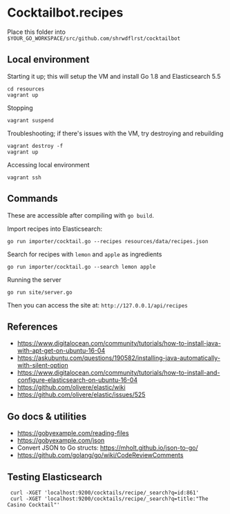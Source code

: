 # Cocktailbot.recipes

Place this folder into `$YOUR_GO_WORKSPACE/src/github.com/shrwdflrst/cocktailbot`

## Local environment

Starting it up; this will setup the VM and install Go 1.8 and Elasticsearch 5.5

    cd resources
    vagrant up

Stopping

    vagrant suspend

Troubleshooting; if there's issues with the VM, try destroying and rebuilding

    vagrant destroy -f
    vagrant up

Accessing local environment

    vagrant ssh

## Commands

These are accessible after compiling with `go build`.

Import recipes into Elasticsearch:

    go run importer/cocktail.go --recipes resources/data/recipes.json

Search for recipes with `lemon` and `apple` as ingredients

    go run importer/cocktail.go --search lemon apple

Running the server

    go run site/server.go

Then you can access the site at: `http://127.0.0.1/api/recipes`


## References

- https://www.digitalocean.com/community/tutorials/how-to-install-java-with-apt-get-on-ubuntu-16-04
- https://askubuntu.com/questions/190582/installing-java-automatically-with-silent-option
- https://www.digitalocean.com/community/tutorials/how-to-install-and-configure-elasticsearch-on-ubuntu-16-04
- https://github.com/olivere/elastic/wiki
- https://github.com/olivere/elastic/issues/525

## Go docs & utilities

- https://gobyexample.com/reading-files
- https://gobyexample.com/json
- Convert JSON to Go structs: https://mholt.github.io/json-to-go/
- https://github.com/golang/go/wiki/CodeReviewComments

## Testing Elasticsearch

     curl -XGET 'localhost:9200/cocktails/recipe/_search?q=id:861'
     curl -XGET 'localhost:9200/cocktails/recipe/_search?q=title:"The Casino Cocktail"'
